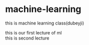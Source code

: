 # machine-learning
this is machine learning class(dubeyji)
 
<p>this is our first lecture of ml

<br>
this is second lecture